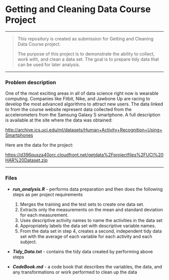 # Getting and Cleaning Data Course Project
___

> This repository is created as submission for Getting and Cleaning Data Course project.
>
> The purpose of this project is to demonstrate the ability to collect, work with, and clean a data set. The goal is to prepare tidy data that can be used for later analysis.

___

### Problem description

One of the most exciting areas in all of data science right now is wearable computing. Companies like Fitbit, Nike, and Jawbone Up are racing to develop the most advanced algorithms to attract new users. The data linked to from the course website represent data collected from the accelerometers from the Samsung Galaxy S smartphone. A full description is available at the site where the data was obtained:

<http://archive.ics.uci.edu/ml/datasets/Human+Activity+Recognition+Using+Smartphones>

Here are the data for the project:

<https://d396qusza40orc.cloudfront.net/getdata%2Fprojectfiles%2FUCI%20HAR%20Dataset.zip>

___

### Files

- ***run_analysis.R*** - performs data preparation and then does the following steps as per project requirements

  1. Merges the training and the test sets to create one data set.
  2. Extracts only the measurements on the mean and standard deviation for each measurement.
  3. Uses descriptive activity names to name the activities in the data set
  4. Appropriately labels the data set with descriptive variable names.
  5. From the data set in step 4, creates a second, independent tidy data set with the average of each variable for each activity and each subject.
	
- ***Tidy_Data.txt*** - contains the tidy data created by performing above steps

- ***CodeBook.md*** - a code book that describes the variables, the data, and any transformations or work performed to clean up the data
